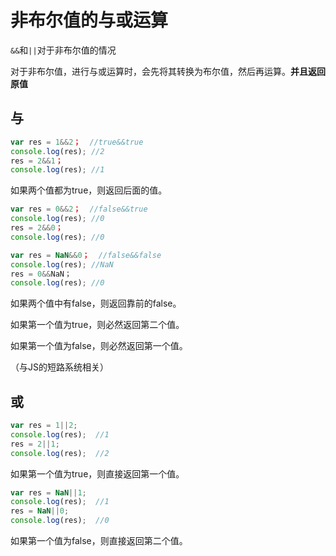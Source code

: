 # 非布尔值的与或运算

`&&`和`||`对于非布尔值的情况

对于非布尔值，进行与或运算时，会先将其转换为布尔值，然后再运算。**并且返回原值**

## 与

```js
var res = 1&&2；  //true&&true
console.log(res); //2
res = 2&&1；
console.log(res); //1
```

如果两个值都为true，则返回后面的值。


```js
var res = 0&&2；  //false&&true
console.log(res); //0
res = 2&&0；
console.log(res); //0
```

```js
var res = NaN&&0；  //false&&false
console.log(res); //NaN
res = 0&&NaN；
console.log(res); //0
```

如果两个值中有false，则返回靠前的false。



如果第一个值为true，则必然返回第二个值。

如果第一个值为false，则必然返回第一个值。

（与JS的短路系统相关）



## 或

```js
var res = 1||2;
console.log(res);  //1
res = 2||1;
console.log(res);  //2
```

如果第一个值为true，则直接返回第一个值。

```js
var res = NaN||1;
console.log(res);  //1
res = NaN||0;
console.log(res);  //0
```

如果第一个值为false，则直接返回第二个值。


